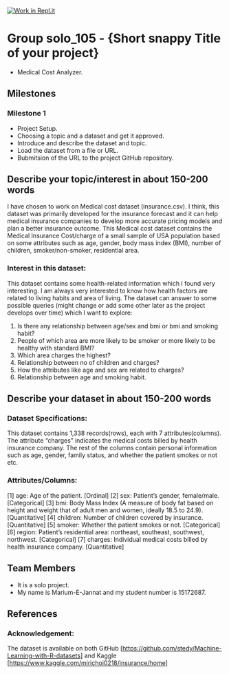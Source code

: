 [![Work in Repl.it](https://classroom.github.com/assets/work-in-replit-14baed9a392b3a25080506f3b7b6d57f295ec2978f6f33ec97e36a161684cbe9.svg)](https://classroom.github.com/online_ide?assignment_repo_id=359548&assignment_repo_type=GroupAssignmentRepo)
# Group solo_105 - {Short snappy Title of your project}

- Medical Cost Analyzer.

## Milestones
 
### Milestone 1
 - Project Setup. 
 - Choosing a topic and a dataset and get it approved.
 - Introduce and describe the dataset and topic.
 - Load the dataset from a file or URL.
 - Bubmitsion of the URL to the project GitHub repository.

## Describe your topic/interest in about 150-200 words

I have chosen to work on Medical cost dataset (insurance.csv). I think, this dataset was primarily developed for the insurance forecast and it can help medical insurance companies to develop more accurate pricing models and plan a better insurance outcome. This Medical cost dataset contains the Medical Insurance Cost/charge of a small sample of USA population based on some attributes such as age, gender, body mass index (BMI), number of children, smoker/non-smoker, residential area. 

### Interest in this dataset:
This dataset contains some health-related information which I found very interesting. I am always very interested to know how health factors are related to living habits and area of living. The dataset can answer to some possible queries (might change or add some other later as the project develops over time) which I want to explore:
1.	Is there any relationship between age/sex and bmi or bmi and smoking habit?
2.	People of which area are more likely to be smoker or more likely to be healthy with standard BMI?
3.	Which area charges the highest?
4.	Relationship between no of children and charges?
5.	How the attributes like age and sex are related to charges?
6.	Relationship between age and smoking habit.


## Describe your dataset in about 150-200 words

### Dataset Specifications:
This dataset contains 1,338 records(rows), each with 7 attributes(columns). The attribute “charges” indicates the medical costs billed by health insurance company. The rest of the columns contain personal information such as age, gender, family status, and whether the patient smokes or not etc.

### Attributes/Columns:
[1]	age: Age of the patient. [Ordinal]
[2]	sex: Patient’s gender, female/male. [Categorical]
[3]	bmi: Body Mass Index (A measure of body fat based on height and weight that of adult men and women, ideally 18.5 to 24.9). [Quantitative]
[4]	children: Number of children covered by insurance. [Quantitative]
[5]	smoker: Whether the patient smokes or not. [Categorical]
[6]	region: Patient’s residential area: northeast, southeast, southwest, northwest. [Categorical]
[7]	charges: Individual medical costs billed by health insurance company. [Quantitative]


## Team Members

- It is a solo project.
- My name is Marium-E-Jannat and my student number is 15172687. 


## References

### Acknowledgement: 
The dataset is available on both GitHub [https://github.com/stedy/Machine-Learning-with-R-datasets] and Kaggle [https://www.kaggle.com/mirichoi0218/insurance/home]

